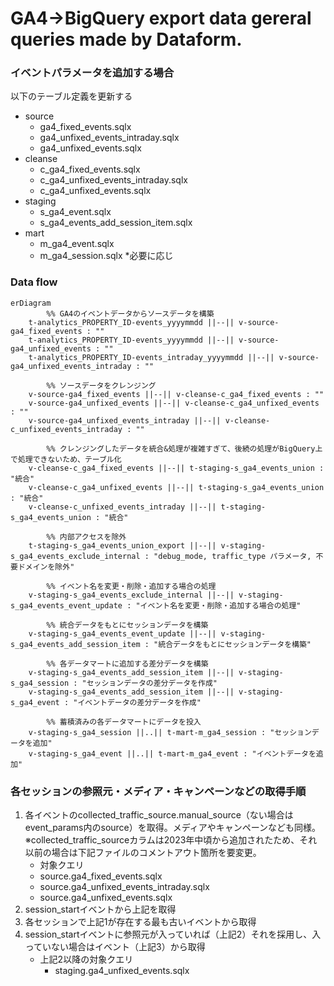 # GA4->BigQuery export data gereral queries made by Dataform.

### イベントパラメータを追加する場合
以下のテーブル定義を更新する
- source
    - ga4_fixed_events.sqlx
    - ga4_unfixed_events_intraday.sqlx
    - ga4_unfixed_events.sqlx    
- cleanse
    - c_ga4_fixed_events.sqlx
    - c_ga4_unfixed_events_intraday.sqlx
    - c_ga4_unfixed_events.sqlx
- staging
    - s_ga4_event.sqlx
    - s_ga4_events_add_session_item.sqlx
- mart
    - m_ga4_event.sqlx
    - m_ga4_session.sqlx *必要に応じ

### Data flow
```mermaid
erDiagram
		%% GA4のイベントデータからソースデータを構築
    t-analytics_PROPERTY_ID-events_yyyymmdd ||--|| v-source-ga4_fixed_events : ""
    t-analytics_PROPERTY_ID-events_yyyymmdd ||--|| v-source-ga4_unfixed_events : ""
    t-analytics_PROPERTY_ID-events_intraday_yyyymmdd ||--|| v-source-ga4_unfixed_events_intraday : ""

		%% ソースデータをクレンジング
    v-source-ga4_fixed_events ||--|| v-cleanse-c_ga4_fixed_events : ""
    v-source-ga4_unfixed_events ||--|| v-cleanse-c_ga4_unfixed_events : ""
    v-source-ga4_unfixed_events_intraday ||--|| v-cleanse-c_unfixed_events_intraday : ""

		%% クレンジングしたデータを統合&処理が複雑すぎて、後続の処理がBigQuery上で処理できないため、テーブル化
    v-cleanse-c_ga4_fixed_events ||--|| t-staging-s_ga4_events_union : "統合"
    v-cleanse-c_ga4_unfixed_events ||--|| t-staging-s_ga4_events_union : "統合"
    v-cleanse-c_unfixed_events_intraday ||--|| t-staging-s_ga4_events_union : "統合"

		%% 内部アクセスを除外
    t-staging-s_ga4_events_union_export ||--|| v-staging-s_ga4_events_exclude_internal : "debug_mode, traffic_type パラメータ, 不要ドメインを除外"

		%% イベント名を変更・削除・追加する場合の処理
    v-staging-s_ga4_events_exclude_internal ||--|| v-staging-s_ga4_events_event_update : "イベント名を変更・削除・追加する場合の処理"

		%% 統合データをもとにセッションデータを構築
    v-staging-s_ga4_events_event_update ||--|| v-staging-s_ga4_events_add_session_item : "統合データをもとにセッションデータを構築"

		%% 各データマートに追加する差分データを構築
    v-staging-s_ga4_events_add_session_item ||--|| v-staging-s_ga4_session : "セッションデータの差分データを作成"
    v-staging-s_ga4_events_add_session_item ||--|| v-staging-s_ga4_event : "イベントデータの差分データを作成"

		%% 蓄積済みの各データマートにデータを投入
    v-staging-s_ga4_session ||..|| t-mart-m_ga4_session : "セッションデータを追加"
    v-staging-s_ga4_event ||..|| t-mart-m_ga4_event : "イベントデータを追加"
 ```

 ### 各セッションの参照元・メディア・キャンペーンなどの取得手順
1. 各イベントのcollected_traffic_source.manual_source（ない場合はevent_params内のsource）を取得。メディアやキャンペーンなども同様。※collected_traffic_sourceカラムは2023年中頃から追加されたため、それ以前の場合は下記ファイルのコメントアウト箇所を要変更。
   - 対象クエリ
    - source.ga4_fixed_events.sqlx
    - source.ga4_unfixed_events_intraday.sqlx
    - source.ga4_unfixed_events.sqlx
2. session_startイベントから上記を取得
3. 各セッションで上記1が存在する最も古いイベントから取得
4. session_startイベントに参照元が入っていれば（上記2）それを採用し、入っていない場合はイベント（上記3）から取得
   - 上記2以降の対象クエリ
     - staging.ga4_unfixed_events.sqlx
